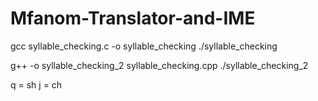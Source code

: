 # Mfanom-Translator-and-IME

gcc syllable_checking.c -o syllable_checking
./syllable_checking

g++ -o syllable_checking_2 syllable_checking.cpp
./syllable_checking_2



q = sh
j = ch